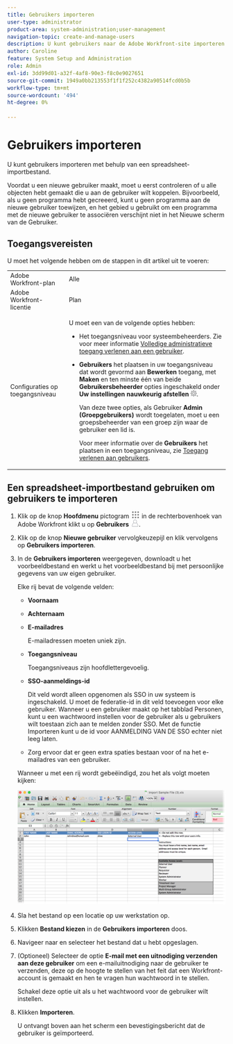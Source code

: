 ```yaml
---
title: Gebruikers importeren
user-type: administrator
product-area: system-administration;user-management
navigation-topic: create-and-manage-users
description: U kunt gebruikers naar de Adobe Workfront-site importeren door gebruikers te synchroniseren vanuit een netwerkdirectoryservice (zoals Active Directory of een andere LDAP-directory), of u kunt gebruikers importeren met behulp van een spreadsheet-importbestand.
author: Caroline
feature: System Setup and Administration
role: Admin
exl-id: 3dd99d01-a32f-4af8-90e3-f8c0e9027651
source-git-commit: 1949a0bb213553f1f1f252c4382a90514fcd0b5b
workflow-type: tm+mt
source-wordcount: '494'
ht-degree: 0%

---
```


# Gebruikers importeren

<!--

>[!IMPORTANT]
>
>The procedure described on this page applies only to organizations that have not yet been onboarded to the Admin Console. If your organization has been onboarded to the Adobe Admin Console, you must perform this action through the Adobe Admin Console.
>
>For instructions on editing a user's profile in the Adobe Admin Console, see the section "Add users" in the article [Bulk Upload Users](https://helpx.adobe.com/enterprise/using/bulk-upload-users.html) or contact your Adobe Admin Console Administrator.
>
>For a list of procedures that differ based on whether your organization has been onboarded to the Adobe Admin Console, see [Platform-based administration differences (Adobe Workfront/Adobe Business Platform)](../../../administration-and-setup/get-started-wf-administration/actions-in-admin-console.md).

-->

U kunt gebruikers importeren met behulp van een spreadsheet-importbestand.

Voordat u een nieuwe gebruiker maakt, moet u eerst controleren of u alle objecten hebt gemaakt die u aan de gebruiker wilt koppelen. Bijvoorbeeld, als u geen programma hebt gecreeerd, kunt u geen programma aan de nieuwe gebruiker toewijzen, en het gebied u gebruikt om een programma met de nieuwe gebruiker te associëren verschijnt niet in het Nieuwe scherm van de Gebruiker.

## Toegangsvereisten

U moet het volgende hebben om de stappen in dit artikel uit te voeren:

<table style="table-layout:auto"> 
 <col> 
 <col> 
 <tbody> 
  <tr> 
   <td role="rowheader">Adobe Workfront-plan</td> 
   <td>Alle</td> 
  </tr> 
  <tr> 
   <td role="rowheader">Adobe Workfront-licentie</td> 
   <td>Plan</td> 
  </tr> 
  <tr> 
   <td role="rowheader">Configuraties op toegangsniveau</td> 
   <td> <p>U moet een van de volgende opties hebben:</p> 
    <ul> 
     <li> <p>Het toegangsniveau voor systeembeheerders. Zie voor meer informatie <a href="../../../administration-and-setup/add-users/configure-and-grant-access/grant-a-user-full-administrative-access.md" class="MCXref xref">Volledige administratieve toegang verlenen aan een gebruiker</a>. </p> </li> 
     <li> <p><b>Gebruikers</b> het plaatsen in uw toegangsniveau dat wordt gevormd aan <b>Bewerken</b> toegang, met <b>Maken</b> en ten minste één van beide <b>Gebruikersbeheerder</b> opties ingeschakeld onder <b>Uw instellingen nauwkeurig afstellen</b> <img src="assets/gear-icon-in-access-levels.png">. </p> <p>Van deze twee opties, als Gebruiker <b>Admin (Groepgebruikers)</b> wordt toegelaten, moet u een groepsbeheerder van een groep zijn waar de gebruiker een lid is.</p> <p>Voor meer informatie over de <b>Gebruikers</b> het plaatsen in een toegangsniveau, zie <a href="../../../administration-and-setup/add-users/configure-and-grant-access/grant-access-other-users.md" class="MCXref xref">Toegang verlenen aan gebruikers</a>.</p> </li> 
    </ul> </td> 
  </tr> 
 </tbody> 
</table>

## Een spreadsheet-importbestand gebruiken om gebruikers te importeren

1. Klik op de knop **Hoofdmenu** pictogram ![](assets/main-menu-icon.png) in de rechterbovenhoek van Adobe Workfront klikt u op **Gebruikers** ![](assets/users-icon-in-main-menu.png).

1. Klik op de knop **Nieuwe gebruiker** vervolgkeuzepijl en klik vervolgens op **Gebruikers importeren**.

1. In de **Gebruikers importeren** weergegeven, downloadt u het voorbeeldbestand en werkt u het voorbeeldbestand bij met persoonlijke gegevens van uw eigen gebruiker.

   Elke rij bevat de volgende velden:

   * **Voornaam**
   * **Achternaam**
   * **E-mailadres**

     E-mailadressen moeten uniek zijn.

   * **Toegangsniveau**

     Toegangsniveaus zijn hoofdlettergevoelig.

   * **SSO-aanmeldings-id**

     Dit veld wordt alleen opgenomen als SSO in uw systeem is ingeschakeld. U moet de federatie-id in dit veld toevoegen voor elke gebruiker. Wanneer u een gebruiker maakt op het tabblad Personen, kunt u een wachtwoord instellen voor de gebruiker als u gebruikers wilt toestaan zich aan te melden zonder SSO. Met de functie Importeren kunt u de id voor AANMELDING VAN DE SSO echter niet leeg laten.

   * Zorg ervoor dat er geen extra spaties bestaan voor of na het e-mailadres van een gebruiker.

   Wanneer u met een rij wordt gebeëindigd, zou het als volgt moeten kijken:

   ![importeren-new-users.png](assets/importing-new-users.png)

1. Sla het bestand op een locatie op uw werkstation op.
1. Klikken **Bestand kiezen** in de **Gebruikers importeren** doos.

1. Navigeer naar en selecteer het bestand dat u hebt opgeslagen.
1. (Optioneel) Selecteer de optie **E-mail met een uitnodiging verzenden aan deze gebruiker** om een e-mailuitnodiging naar de gebruiker te verzenden, deze op de hoogte te stellen van het feit dat een Workfront-account is gemaakt en hen te vragen hun wachtwoord in te stellen.

   Schakel deze optie uit als u het wachtwoord voor de gebruiker wilt instellen.

1. Klikken **Importeren**.

   U ontvangt boven aan het scherm een bevestigingsbericht dat de gebruiker is geïmporteerd.
